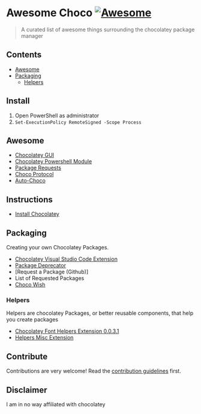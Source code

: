 # Awesome Choco [![Awesome](https://awesome.re/badge.svg)](https://awesome.re)

> A curated list of awesome things surrounding the chocolatey package manager


## Contents

- [Awesome](#awesome)
- [Packaging](#packaging)
	- [Helpers](#helpers)

## Install
1. Open PowerShell as administrator
2. `Set-ExecutionPolicy RemoteSigned -Scope Process`

## Awesome
- [Chocolatey GUI](https://chocolatey.org/packages/ChocolateyGUI)
- [Chocolatey Powershell Module](https://github.com/chocolatey-community/Chocolatey)
- [Package Requests](https://github.com/chocolatey-community/chocolatey-package-requests)
- [Choco Protocol](https://chocolatey.org/packages/choco-protocol-support)
- [Auto-Choco]()


## Instructions
- [Install Chocolatey]()

## Packaging
Creating your own Chocolatey Packages.
- [Chocolatey Visual Studio Code Extension ](https://github.com/chocolatey-community/chocolatey-vscode)
- [Package Deprecator](https://chocolatey.org/packages/choco-package-deprecater)
- [Request a Package (Github)]
- List of Requested Packages
- [Choco Wish]()

### Helpers
Helpers are chocolatey Packages, or better reusable components, that help you create packages
- [Chocolatey Font Helpers Extension 0.0.3.1](https://chocolatey.org/packages/chocolatey-font-helpers.extension)
- [Helpers Misc Extension](https://chocolatey.org/packages/chocolatey-misc-helpers.extension)


## Contribute
Contributions are very welcome! Read the [contribution guidelines](contributing.md) first.

## Disclaimer
I am in no way affiliated with chocolatey
